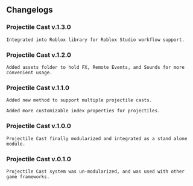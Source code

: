 ## Changelogs

### Projectile Cast v.1.3.0

`Integrated into Roblox library for Roblox Studio workflow support.`

### Projectile Cast v.1.2.0

`Added assets folder to hold FX, Remote Events, and Sounds for more convenient usage.`

### Projectile Cast v.1.1.0

`Added new method to support multiple projectile casts.`

`Added more customizable index properties for projectiles.`

### Projectile Cast v.1.0.0

`Projectile Cast finally modularized and integrated as a stand alone module.`

### Projectile Cast v.0.1.0

`Projectile Cast system was un-modularized, and was used with other game frameworks.`
